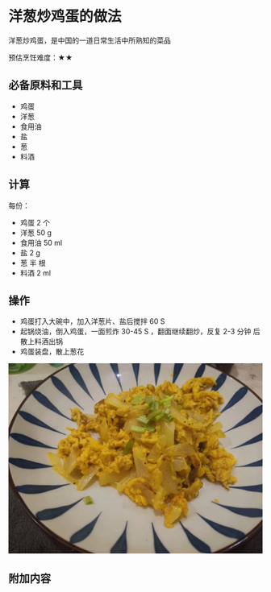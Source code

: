 # 洋葱炒鸡蛋的做法

洋葱炒鸡蛋，是中国的一道日常生活中所熟知的菜品

预估烹饪难度：★★

## 必备原料和工具

* 鸡蛋
* 洋葱
* 食用油
* 盐
* 葱
* 料酒

## 计算

每份：

* 鸡蛋 2 个
* 洋葱 50 g
* 食用油 50 ml
* 盐 2 g
* 葱 半 根
* 料酒 2 ml

## 操作

* 鸡蛋打入大碗中，加入洋葱片、盐后搅拌 60 S
* 起锅烧油，倒入鸡蛋，一面煎炸 30-45 S ，翻面继续翻炒，反复 2-3 分钟 后散上料酒出锅
* 鸡蛋装盘，散上葱花

![示例菜成品](./1.jpeg)

## 附加内容


